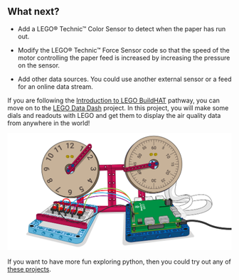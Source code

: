 ## What next?

+ Add a LEGO® Technic™ Color Sensor to detect when the paper has run out.

+ Modify the LEGO® Technic™ Force Sensor code so that the speed of the motor controlling the paper feed is increased by increasing the pressure on the sensor.

+ Add other data sources. You could use another external sensor or a feed for an online data stream.

If you are following the [Introduction to LEGO BuildHAT](https://projects.raspberrypi.org/en/pathways/lego-intro) pathway, you can move on to the [LEGO Data Dash](https://projects.raspberrypi.org/en/projects/lego-data-dash) project. In this project, you will make some dials and readouts with LEGO and get them to display the air quality data from anywhere in the world!

![LEGO Data Dash Banner image showing dials and a buildhat](images/datadashbanner.png)

If you want to have more fun exploring python, then you could try out any of [these projects](https://projects.raspberrypi.org/en/projects?software%5B%5D=python).
